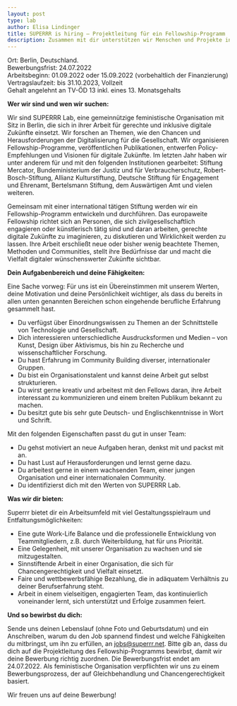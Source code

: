 ```yaml
---
layout: post
type: lab
author: Elisa Lindinger
title: SUPERRR is hiring – Projektleitung für ein Fellowship-Programm
description: Zusammen mit dir unterstützen wir Menschen und Projekte in ganz Europa.
---
```


<p>Ort: Berlin, Deutschland.
<br>Bewerbungsfrist: 24.07.2022
<br>Arbeitsbeginn: 01.09.2022 oder 15.09.2022 (vorbehaltlich der Finanzierung)
<br>Vertragslaufzeit: bis 31.10.2023, Vollzeit
<br>Gehalt angelehnt an TV-ÖD 13 inkl. eines 13. Monatsgehalts</p>

<p><b>Wer wir sind und wen wir suchen: </b></p>

<p>Wir sind SUPERRR Lab, eine gemeinnützige feministische Organisation mit Sitz in Berlin, die sich in ihrer Arbeit für gerechte und inklusive digitale Zukünfte einsetzt. Wir forschen an Themen, wie den Chancen und Herausforderungen der Digitalisierung für die Gesellschaft. Wir organisieren Fellowship-Programme, veröffentlichen Publikationen, entwerfen Policy-Empfehlungen und Visionen für digitale Zukünfte. Im letzten Jahr haben wir unter anderem für und mit den folgenden Institutionen gearbeitet: Stiftung Mercator, Bundeministerium der Justiz und für Verbraucherschutz, Robert-Bosch-Stiftung, Allianz Kulturstiftung, Deutsche Stiftung für Engagement und Ehrenamt, Bertelsmann Stiftung, dem Auswärtigen Amt und vielen weiteren.</p>

<p>Gemeinsam mit einer international tätigen Stiftung werden wir ein Fellowship-Programm entwickeln und durchführen. Das europaweite Fellowship richtet sich an Personen, die sich zivilgesellschaftlich engagieren oder künstlerisch tätig sind und daran arbeiten, gerechte digitale Zukünfte zu imaginieren, zu diskutieren und Wirklichkeit werden zu lassen. Ihre Arbeit erschließt neue oder bisher wenig beachtete Themen, Methoden und Communities, stellt ihre Bedürfnisse dar und macht die Vielfalt digitaler wünschenswerter Zukünfte sichtbar.</p>

<p><b>Dein Aufgabenbereich und deine Fähigkeiten:</b></p>
<p>Eine Sache vorweg: Für uns ist ein Übereinstimmen mit unserem Werten, deine Motivation und deine Persönlichkeit wichtiger, als dass du bereits in allen unten genannten Bereichen schon eingehende berufliche Erfahrung gesammelt hast.</p>

<p><ul>
  <li>Du verfügst über Einordnungswissen zu Themen an der Schnittstelle von Technologie und Gesellschaft.</li>
  <li>Dich interessieren unterschiedliche Ausdrucksformen und Medien – von Kunst, Design über Aktivismus, bis hin zu Recherche und wissenschaftlicher Forschung.</li>
  <li>Du hast Erfahrung im Community Building diverser, internationaler Gruppen.</li>
  <li>Du bist ein Organisationstalent und kannst deine Arbeit gut selbst strukturieren.</li>
  <li>Du wirst gerne kreativ und arbeitest mit den Fellows daran, ihre Arbeit interessant zu kommunizieren und einem breiten Publikum bekannt zu machen.</li>
  <li>Du besitzt gute bis sehr gute Deutsch- und Englischkenntnisse in Wort und Schrift.</li>
</ul></p>

<p>Mit den folgenden Eigenschaften passt du gut in unser Team:</p>

<p><ul>
  <li>Du gehst motiviert an neue Aufgaben heran, denkst mit und packst mit an.</li>
  <li>Du hast Lust auf Herausforderungen und lernst gerne dazu.</li>
  <li>Du arbeitest gerne in einem wachsenden Team, einer jungen Organisation und einer internationalen Community.</li>
  <li>Du identifizierst dich mit den Werten von SUPERRR Lab.</li>
</ul></p>

<p><b>Was wir dir bieten:</b></p>
<p>Superrr bietet dir ein Arbeitsumfeld mit viel Gestaltungsspielraum und Entfaltungsmöglichkeiten: </p>

<p><ul>
  <li>Eine gute Work-Life Balance und die professionelle Entwicklung von Teammitgliedern, z.B. durch Weiterbildung, hat für uns Priorität.</li>
	<li>Eine Gelegenheit, mit unserer Organisation zu wachsen und sie mitzugestalten.</li>
	<li>Sinnstiftende Arbeit in einer Organisation, die sich für Chancengerechtigkeit und Vielfalt einsetzt.</li>
	<li>Faire und wettbewerbsfähige Bezahlung, die in adäquatem Verhältnis zu deiner Berufserfahrung steht.</li>
	<li>Arbeit in einem vielseitigen, engagierten Team, das kontinuierlich voneinander lernt, sich unterstützt und Erfolge zusammen feiert.</li>
</ul></p>

<p><b>Und so bewirbst du dich:</b></p>
<p>Sende uns deinen Lebenslauf (ohne Foto und Geburtsdatum) und ein Anschreiben, warum du den Job spannend findest und welche Fähigkeiten du mitbringst, um ihn zu erfüllen, an <a href="mailto:jobs@superrr.net">jobs@superrr.net</a>. Bitte gib an, dass du dich auf die Projektleitung des Fellowship-Programms bewirbst, damit wir deine Bewerbung richtig zuordnen. Die Bewerbungsfrist endet am 24.07.2022. Als feministische Organisation verpflichten wir uns zu einem Bewerbungsprozess, der auf Gleichbehandlung und Chancengerechtigkeit basiert.</p>

<p>Wir freuen uns auf deine Bewerbung!</p>



